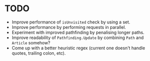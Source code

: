 # TODO

* Improve performance of `isUnvisited` check by using a set.
* Improve performance by performing requests in parallel.
* Experiment with improved pathfinding by penalising longer paths.
* Improve readability of `Pathfinding.Update` by combining `Path` and `Article` somehow?
* Come up with a better heuristic regex (current one doesn't handle quotes, trailing colon, etc).
